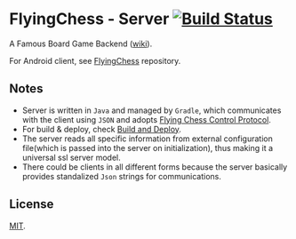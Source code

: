 # FlyingChess - Server [![Build Status](https://travis-ci.org/RyanWangGit/FlyingChess-Server.svg?branch=master)](https://travis-ci.org/RyanWangGit/FlyingChess-Server)

A Famous Board Game Backend ([wiki](https://en.wikipedia.org/wiki/Flying_chess)). 

For Android client, see [FlyingChess](https://github.com/RyanWangGit/FlyingChess) repository.

## Notes
* Server is written in `Java` and managed by `Gradle`, which communicates with the client using `JSON` and adopts  [Flying Chess Control Protocol](https://github.com/RyanWangGit/FlyingChess-Server/wiki/Flying-Chess-Control-Protocol).
* For build & deploy, check [Build and Deploy](https://github.com/RyanWangGit/FlyingChess-Server/wiki/Build-and-Deploy). 
* The server reads all specific information from external configuration file(which is passed into the server on initialization), thus making it a universal ssl server model.
* There could be clients in all different forms because the server basically provides standalized `Json` strings for communications.

## License
[MIT](https://github.com/RyanWangGit/FlyingChess-Server/blob/master/LICENSE).
